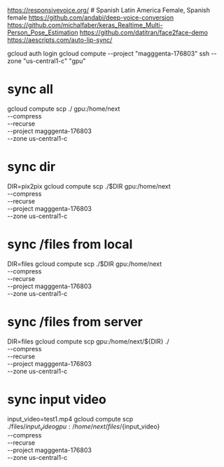https://responsivevoice.org/ # Spanish Latin America Female, Spanish female
https://github.com/andabi/deep-voice-conversion
https://github.com/michalfaber/keras_Realtime_Multi-Person_Pose_Estimation
https://github.com/datitran/face2face-demo
https://aescripts.com/auto-lip-sync/


gcloud auth login
gcloud compute --project "magggenta-176803" ssh --zone "us-central1-c" "gpu"

# sync all
gcloud compute scp ./ gpu:/home/next \
  --compress \
  --recurse \
  --project magggenta-176803 \
  --zone us-central1-c

# sync dir
DIR=pix2pix
gcloud compute scp ./$DIR gpu:/home/next \
  --compress \
  --recurse \
  --project magggenta-176803 \
  --zone us-central1-c

# sync /files from local
DIR=files
gcloud compute scp ./$DIR gpu:/home/next \
  --compress \
  --recurse \
  --project magggenta-176803 \
  --zone us-central1-c

# sync /files from server
DIR=files
gcloud compute scp gpu:/home/next/${DIR} ./ \
  --compress \
  --recurse \
  --project magggenta-176803 \
  --zone us-central1-c

# sync input video
input_video=test1.mp4
gcloud compute scp ./files/${input_video} gpu:/home/next/files/${input_video} \
  --compress \
  --recurse \
  --project magggenta-176803 \
  --zone us-central1-c
